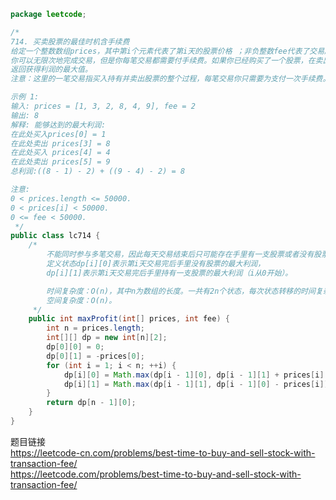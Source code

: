 ```java
package leetcode;

/*
714. 买卖股票的最佳时机含手续费
给定一个整数数组prices，其中第i个元素代表了第i天的股票价格 ；非负整数fee代表了交易股票的手续费用。
你可以无限次地完成交易，但是你每笔交易都需要付手续费。如果你已经购买了一个股票，在卖出它之前你就不能再继续购买股票了。
返回获得利润的最大值。
注意：这里的一笔交易指买入持有并卖出股票的整个过程，每笔交易你只需要为支付一次手续费。

示例 1:
输入: prices = [1, 3, 2, 8, 4, 9], fee = 2
输出: 8
解释: 能够达到的最大利润:
在此处买入prices[0] = 1
在此处卖出 prices[3] = 8
在此处买入 prices[4] = 4
在此处卖出 prices[5] = 9
总利润:((8 - 1) - 2) + ((9 - 4) - 2) = 8

注意:
0 < prices.length <= 50000.
0 < prices[i] < 50000.
0 <= fee < 50000.
 */
public class lc714 {
    /*
        不能同时参与多笔交易，因此每天交易结束后只可能存在手里有一支股票或者没有股票的状态。
        定义状态dp[i][0]表示第i天交易完后手里没有股票的最大利润，
        dp[i][1]表示第i天交易完后手里持有一支股票的最大利润（i从0开始）。

        时间复杂度：O(n)，其中n为数组的长度。一共有2n个状态，每次状态转移的时间复杂度为O(1)，因此时间复杂度为O(2n)=O(n)。
        空间复杂度：O(n)。
     */
    public int maxProfit(int[] prices, int fee) {
        int n = prices.length;
        int[][] dp = new int[n][2];
        dp[0][0] = 0;
        dp[0][1] = -prices[0];
        for (int i = 1; i < n; ++i) {
            dp[i][0] = Math.max(dp[i - 1][0], dp[i - 1][1] + prices[i] - fee);
            dp[i][1] = Math.max(dp[i - 1][1], dp[i - 1][0] - prices[i]);
        }
        return dp[n - 1][0];
    }
}
```
题目链接                    
https://leetcode-cn.com/problems/best-time-to-buy-and-sell-stock-with-transaction-fee/              
https://leetcode.com/problems/best-time-to-buy-and-sell-stock-with-transaction-fee/                     
